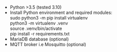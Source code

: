 - Python >3.5 (tested 3.10)  
- Install Python environment and required modules:  
sudo python3 -m pip install virtualenv  
python3 -m virtualenv .venv  
source .venv/bin/activate  
pip install -r requirements.txt  
- MariaDB database (optional)  
- MQTT broker i.e Mosquitto (optional)  

